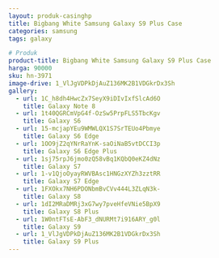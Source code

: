 ```yaml
---
layout: produk-casinghp
title: Bigbang White Samsung Galaxy S9 Plus Case
categories: samsung
tags: galaxy

# Produk
product-title: Bigbang White Samsung Galaxy S9 Plus Case
harga: 90000
sku: hn-3971
image-drive: 1_VlJgVDPkDjAuZ136MK2B1VDGkrDx3Sh
gallery:
  - url: 1C_h8dh4HwcZx7SeyX9iDIvIxfSlcAd6O
    title: Galaxy Note 8
  - url: 1t40QGRCmVpG4f-OzSw5PrpFLS5TbcKgv
    title: Galaxy S6
  - url: 15-mcjapYEu9WMWLQX1S7SrTEUo4Pbmye
    title: Galaxy S6 Edge
  - url: 1OO9jZ2qYNrRaYnK-saOiNaB5vtDCCI3p
    title: Galaxy S6 Edge Plus
  - url: 1sj75rpJ6jmo0zQ58vBq1KQbQ0eKZ4dNz
    title: Galaxy S7
  - url: 1-v1QjoOyayRWVBAsc1HNGzXYZh3zztRR
    title: Galaxy S7 Edge
  - url: 1FXOkx7NH6PDONbmBvCVv444L3ZLqN3k-
    title: Galaxy S8
  - url: 1dI2MRaDMRj3xG7wy7pveHfeVNie5BpX9
    title: Galaxy S8 Plus
  - url: 1W0ntFTsE-AbF3_dNURMt7i916ARY_g0l
    title: Galaxy S9
  - url: 1_VlJgVDPkDjAuZ136MK2B1VDGkrDx3Sh
    title: Galaxy S9 Plus
---
```

